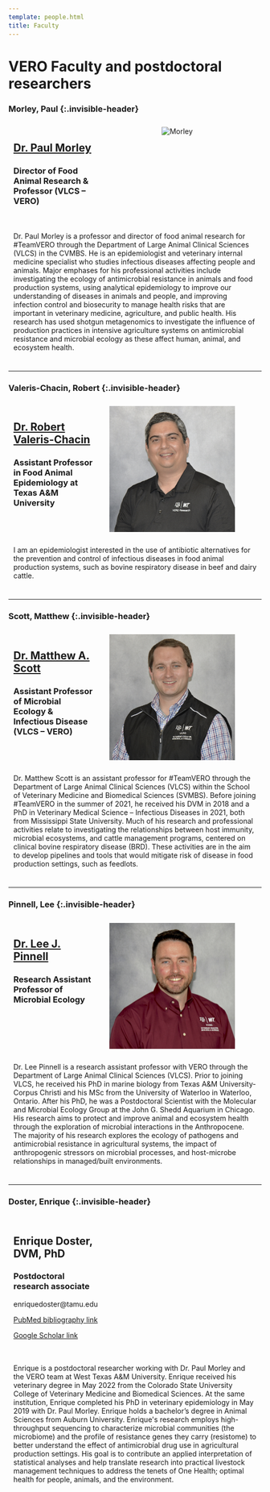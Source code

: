 ```yaml
---
template: people.html
title: Faculty
---
```


# VERO Faculty and postdoctoral researchers


### Morley, Paul  {:.invisible-header}
<div style="display: grid; grid-template-columns: 1fr 2fr; grid-template-rows: auto auto; gap: 10px; padding: 10px;">
  <div style="grid-column: 2; grid-row: 1 / span 2; text-align: center;">
    <img src="https://apps.cvm.tamu.edu/DirectoryImages/ImagesLarger/pmorley.jpg" alt="Morley">
  </div>
  <div style="grid-column: 1; grid-row: 1;">
    <a href="../people/morley"><h2>Dr. Paul Morley</h2></a>
    <h3>Director of Food Animal Research & Professor (VLCS – VERO)</h3>
  </div>
  <div style="grid-column: 1 / span 2; grid-row: 3;">
    <p>Dr. Paul Morley is a professor and director of food animal research for #TeamVERO through the Department of Large Animal Clinical Sciences (VLCS) in the CVMBS. He is an epidemiologist and veterinary internal medicine specialist who studies infectious diseases affecting people and animals. Major emphases for his professional activities include investigating the ecology of antimicrobial resistance in animals and food production systems, using analytical epidemiology to improve our understanding of diseases in animals and people, and improving infection control and biosecurity to manage health risks that are important in veterinary medicine, agriculture, and public health. His research has used shotgun metagenomics to investigate the influence of production practices in intensive agriculture systems on antimicrobial resistance and microbial ecology as these affect human, animal, and ecosystem health.</p>
  </div>
</div>

--------

### Valeris-Chacin, Robert {:.invisible-header}
<div style="display: grid; grid-template-columns: 1fr 2fr; grid-template-rows: auto auto; gap: 10px; padding: 10px;">
  <div style="grid-column: 2; grid-row: 1 / span 2; text-align: center;">
    <img src="../assets/Valeris-Chacin.web.jpg" alt="Valeris" loading="lazy" width="250" style="margin-right: 20px;"/>
  </div>
  <div style="grid-column: 1; grid-row: 1;">
    <a href="../people/valeris"><h2>Dr. Robert Valeris-Chacin</h2></a>
    <h3> Assistant Professor in Food Animal Epidemiology at Texas A&M University</h3>
  </div>
  <div style="grid-column: 1 / span 2; grid-row: 3;">
    <p>I am an epidemiologist interested in the use of antibiotic alternatives for the prevention and control of infectious diseases in food animal production systems, such as bovine respiratory disease in beef and dairy cattle.</p>
  </div>
</div>

--------

### Scott, Matthew  {:.invisible-header}
<div style="display: grid; grid-template-columns: 1fr 2fr; grid-template-rows: auto auto; gap: 10px; padding: 10px;">
  <div style="grid-column: 2; grid-row: 1 / span 2; text-align: center;">
    <img src="../assets/Scott.web.jpg" alt="Scott" loading="lazy" width="250" style="margin-right: 20px;"/>
  </div>
  <div style="grid-column: 1; grid-row: 1;">
    <a href="../people/scott"><h2>Dr. Matthew A. Scott</h2></a>
    <h3> Assistant Professor of Microbial Ecology & Infectious Disease (VLCS – VERO)</h3>
  </div>
  <div style="grid-column: 1 / span 2; grid-row: 3;">
    <p>Dr. Matthew Scott is an assistant professor for #TeamVERO through the Department of Large Animal Clinical Sciences (VLCS) within the School of Veterinary Medicine and Biomedical Sciences (SVMBS). Before joining #TeamVERO in the summer of 2021, he received his DVM in 2018 and a PhD in Veterinary Medical Science – Infectious Diseases in 2021, both from Mississippi State University. Much of his research and professional activities relate to investigating the relationships between host immunity, microbial ecosystems, and cattle management programs, centered on clinical bovine respiratory disease (BRD). These activities are in the aim to develop pipelines and tools that would mitigate risk of disease in food production settings, such as feedlots.</p>
  </div>
</div>

--------

### Pinnell, Lee  {:.invisible-header}
<div style="display: grid; grid-template-columns: 1fr 2fr; grid-template-rows: auto auto; gap: 10px; padding: 10px;">
  <div style="grid-column: 2; grid-row: 1 / span 2; text-align: center;">
    <img src="../assets/Pinnell.web.jpg" alt="Pinell" loading="lazy" width="250" style="margin-right: 20px;"/>
  </div>
  <div style="grid-column: 1; grid-row: 1;">
    <a href="../people/pinnell"><h2>Dr. Lee J. Pinnell</h2></a>
    <h3> Research Assistant Professor of Microbial Ecology </h3>
  </div>
  <div style="grid-column: 1 / span 2; grid-row: 3;">
    <p>Dr. Lee Pinnell is a research assistant professor with VERO through the Department of Large Animal Clinical Sciences (VLCS). Prior to joining VLCS, he received his PhD in marine biology from Texas A&M University-Corpus Christi and his MSc from the University of Waterloo in Waterloo, Ontario. After his PhD, he was a Postdoctoral Scientist with the Molecular and Microbial Ecology Group at the John G. Shedd Aquarium in Chicago. His research aims to protect and improve animal and ecosystem health through the exploration of microbial interactions in the Anthropocene. The majority of his research explores the ecology of pathogens and antimicrobial resistance in agricultural systems, the impact of anthropogenic stressors on microbial processes, and host-microbe relationships in managed/built environments.</p>
  </div>
</div>

--------

### Doster, Enrique  {:.invisible-header}
<div style="display: grid; grid-template-columns: 1fr 2fr; grid-template-rows: auto auto; gap: 10px; padding: 10px;">
  <div style="grid-column: 2; grid-row: 1 / span 2; text-align: center;">
    <img src="../assets/Doster.web.jpg" alt=""  loading="lazy" width="200" style="margin-right: 20px;"/>
  </div>
  <div style="grid-column: 1; grid-row: 1;">
    <h2>Enrique Doster, DVM, PhD</h2>
    <h3>Postdoctoral research associate</h3>
    <p>enriquedoster@tamu.edu</p>
    <p><a href="https://www.ncbi.nlm.nih.gov/myncbi/enrique.doster.1/bibliography/public/">PubMed bibliography link</a></p>
    <p><a href="https://scholar.google.com/citations?view_op=list_works&hl=en&user=DRqM0WoAAAAJ&gmla=AHoSzlU0OTbYVbdQd7AI9w-y74tNnZLbwxJa_t568iQy6zu8FvFBWpDbaKNzlsIe_OVAyuGjodfbfVb3jin-UvCr0NqyLiRn5ns-V1Kmh18pQg">Google Scholar link</a></p>
  </div>
  <div style="grid-column: 1 / span 2; grid-row: 3;">
    <p>
    Enrique is a postdoctoral researcher working with Dr. Paul Morley and the VERO team at West Texas A&M University. Enrique received his veterinary degree in May 2022 from the Colorado State University College of Veterinary Medicine and Biomedical Sciences. At the same institution, Enrique completed his PhD in veterinary epidemiology in May 2019 with Dr. Paul Morley. Enrique holds a bachelor’s degree in Animal Sciences from Auburn University. Enrique's research employs high-throughput sequencing to characterize microbial communities (the microbiome) and the profile of resistance genes they carry (resistome) to better understand the effect of antimicrobial drug use in agricultural production settings. His goal is to contribute an applied interpretation of statistical analyses and help translate research into practical livestock management techniques to address the tenets of One Health; optimal health for people, animals, and the environment. 
    </p>
  </div>
</div>
